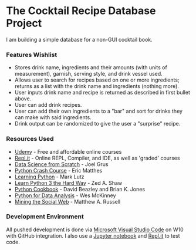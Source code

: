 # The Cocktail Recipe Database Project

I am building a simple database for a non-GUI cocktail book.

### Features Wishlist

* Stores drink name, ingredients and their amounts (with units of measurement), garnish, serving style, and drink vessel used.
* Allows user to search for recipes based on one or more ingredients; returns as a list with the drink name and ingredients (nothing more).
* User inputs drink name and recipe is returned as described in first bullet above.
* User can add drink recipes.
* User can add their own ingredients to a "bar" and sort for drinks they can make with said ingredients.
* Drink output can be randomized to give the user a "surprise" recipe.

### Resources Used

* [Udemy](https://www.udemy.com/) - Free and affordable online courses
* [Repl.it](https://repl.it/) - Online REPL, Compiler, and IDE, as well as 'graded' courses
* [Data Science from Scratch](https://www.amazon.com/Data-Science-Scratch-Principles-Python/dp/149190142X/ref=sr_1_2?keywords=data+science+from+scratch&qid=1554394274&s=gateway&sr=8-2m) - Joel Grus
* [Python Crash Course](https://www.amazon.com/dp/1593276036/ref=olp_product_details?_encoding=UTF8&me=) - Eric Matthes
* [Learning Python](https://www.amazon.com/dp/1449355730/ref=olp_product_details?_encoding=UTF8&me=) - Mark Lutz
* [Learn Python 3 the Hard Way](https://www.amazon.com/dp/0134692888/ref=olp_product_details?_encoding=UTF8&me=) - Zed A. Shaw
* [Python Cookbook](https://www.amazon.com/dp/1449340377/ref=olp_product_details?_encoding=UTF8&me=) - David Beazley and Brian K. Jones
* [Python for Data Analysis](https://www.amazon.com/dp/1491957662/ref=olp_product_details?_encoding=UTF8&me=) - Wes McKinney
* [Mining the Social Web](https://www.amazon.com/dp/1449367615/ref=olp_product_details?_encoding=UTF8&me=) - Matthew A. Russell

### Development Environment

All pushed development is done via [Microsoft Visual Studio Code](https://code.visualstudio.com/) on W10 with GitHub integration. I also use a [Jupyter notebook](https://jupyter.org/) and [Repl.it](https://repl.it/) to test code.